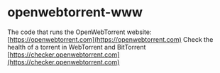 # openwebtorrent-www
The code that runs the OpenWebTorrent website: [https://openwebtorrent.com](https://openwebtorrent.com)
Check the health of a torrent in WebTorrent and BitTorrent [https://checker.openwebtorrent.com](https://checker.openwebtorrent.com)
